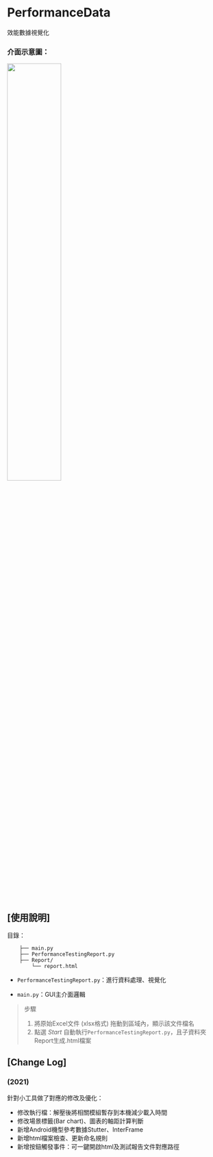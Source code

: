 # PerformanceData
效能數據視覺化



### 介面示意圖：

<img src=https://user-images.githubusercontent.com/76928680/158659231-d8b0ed94-55ec-488c-bb86-483075de0df0.png width=50% />



## [使用說明]
目錄：

```
    ├── main.py
    ├── PerformanceTestingReport.py
    ├── Report/
        └── report.html
```

- `PerformanceTestingReport.py`：進行資料處理、視覺化

- `main.py`：GUI主介面邏輯
 > 步驟
 > 1. 將原始Excel文件 (xlsx格式) 拖動到區域內，顯示該文件檔名
 > 2. 點選 *Start* 自動執行`PerformanceTestingReport.py`，且子資料夾Report生成.html檔案
 
 



## [Change Log]
### (2021)
針對小工具做了對應的修改及優化：
- 修改執行檔：解壓後將相關模組暫存到本機減少載入時間
- 修改場景標籤(Bar chart)、圖表的軸距計算判斷
- 新增Android機型參考數據Stutter、InterFrame
- 新增html檔案檢查、更新命名規則
- 新增按鈕觸發事件：可一鍵開啟html及測試報告文件對應路徑
